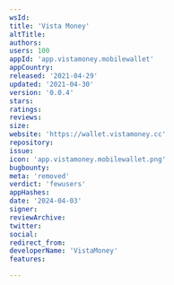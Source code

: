 ```yaml
---
wsId: 
title: 'Vista Money'
altTitle: 
authors: 
users: 100
appId: 'app.vistamoney.mobilewallet'
appCountry: 
released: '2021-04-29'
updated: '2021-04-30'
version: '0.0.4'
stars: 
ratings: 
reviews: 
size: 
website: 'https://wallet.vistamoney.cc'
repository: 
issue: 
icon: 'app.vistamoney.mobilewallet.png'
bugbounty: 
meta: 'removed'
verdict: 'fewusers'
appHashes: 
date: '2024-04-03'
signer: 
reviewArchive: 
twitter: 
social: 
redirect_from: 
developerName: 'VistaMoney'
features: 

---
```


